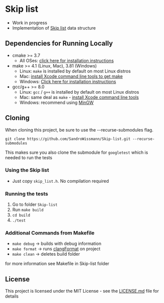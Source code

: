 # Skip list

* Work in progress
* Implementation of [Skip list](https://en.wikipedia.org/wiki/Skip_list) data structure

## Dependencies for Running Locally
* cmake >= 3.7
  * All OSes: [click here for installation instructions](https://cmake.org/install/)
* make >= 4.1 (Linux, Mac), 3.81 (Windows)
  * Linux: `make` is installed by default on most Linux distros
  * Mac: [install Xcode command line tools to get make](https://developer.apple.com/xcode/features/)
  * Windows: [Click here for installation instructions](http://gnuwin32.sourceforge.net/packages/make.htm)
* gcc/g++ >= 8.0
  * Linux: `gcc` / `g++` is installed by default on most Linux distros
  * Mac: same deal as `make` - [install Xcode command line tools](https://developer.apple.com/xcode/features/)
  * Windows: recommend using [MinGW](http://www.mingw.org/)

## Cloning 

When cloning this project, be sure to use the --recurse-submodules flag. 

`git clone https://github.com/SandroWissmann/Skip-list.git --recurse-submodules`

This makes sure you also clone the submodule for `googletest` which is needed to run the tests

### Using the Skip list

* Just copy `skip_list.h`. No compilation required


### Running the tests

1. Go to folder `Skip-list`
2. Run `make build`
3. `cd build`
4. `./test`

### Additional Commands from Makefile

* `make debug` -> builds with debug information
* `make format` -> runs [clangFormat](https://clang.llvm.org/docs/ClangFormat.html) on project
* `make clean` -> deletes build folder

for more information see Makefile in Skip-list folder

## License

This project is licensed under the MIT License - see the [LICENSE.md](LICENSE.md) file for details